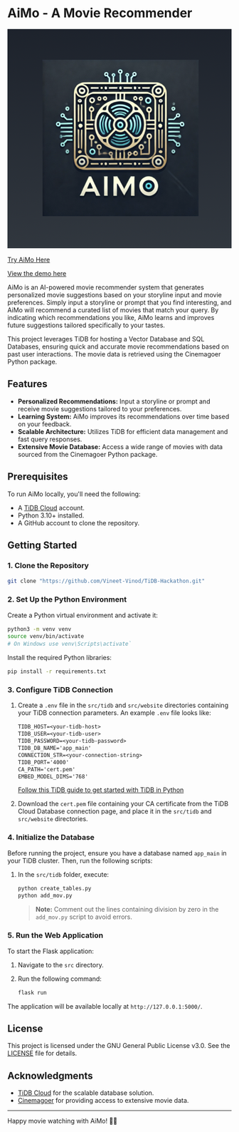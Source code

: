 # AiMo - A Movie Recommender

![Logo](./src/website/static/logo.png)

[Try AiMo Here](https://tidbcloud.com/)

[View the demo here](https://youtu.be/W5SzUXqttPI)

AiMo is an AI-powered movie recommender system that generates personalized movie suggestions based on your storyline input and movie preferences. Simply input a storyline or prompt that you find interesting, and AiMo will recommend a curated list of movies that match your query. By indicating which recommendations you like, AiMo learns and improves future suggestions tailored specifically to your tastes.

This project leverages TiDB for hosting a Vector Database and SQL Databases, ensuring quick and accurate movie recommendations based on past user interactions. The movie data is retrieved using the Cinemagoer Python package.

## Features

- **Personalized Recommendations:** Input a storyline or prompt and receive movie suggestions tailored to your preferences.
- **Learning System:** AiMo improves its recommendations over time based on your feedback.
- **Scalable Architecture:** Utilizes TiDB for efficient data management and fast query responses.
- **Extensive Movie Database:** Access a wide range of movies with data sourced from the Cinemagoer Python package.

## Prerequisites

To run AiMo locally, you'll need the following:

- A [TiDB Cloud](https://tidbcloud.com/) account.
- Python 3.10+ installed.
- A GitHub account to clone the repository.

## Getting Started

### 1. Clone the Repository

```bash
git clone "https://github.com/Vineet-Vinod/TiDB-Hackathon.git"
```

### 2. Set Up the Python Environment

Create a Python virtual environment and activate it:

```bash
python3 -m venv venv
source venv/bin/activate
# On Windows use venv\Scripts\activate`
```

Install the required Python libraries:

```bash
pip install -r requirements.txt
```

### 3. Configure TiDB Connection

1. Create a `.env` file in the `src/tidb` and `src/website` directories containing your TiDB connection parameters. An example `.env` file looks like:

   ```plaintext
   TIDB_HOST=<your-tidb-host>
   TIDB_USER=<your-tidb-user>
   TIDB_PASSWORD=<your-tidb-password>
   TIDB_DB_NAME='app_main'
   CONNECTION_STR=<your-connection-string>
   TIDB_PORT='4000'
   CA_PATH='cert.pem'
   EMBED_MODEL_DIMS='768'
   ```

   [Follow this TiDB guide to get started with TiDB in Python](https://docs.pingcap.com/tidbcloud/vector-search-get-started-using-python)

2. Download the `cert.pem` file containing your CA certificate from the TiDB Cloud Database connection page, and place it in the `src/tidb` and `src/website` directories.

### 4. Initialize the Database

Before running the project, ensure you have a database named `app_main` in your TiDB cluster. Then, run the following scripts:

1. In the `src/tidb` folder, execute:

   ```bash
   python create_tables.py
   python add_mov.py
   ```

   > **Note:** Comment out the lines containing division by zero in the `add_mov.py` script to avoid errors.

### 5. Run the Web Application

To start the Flask application:

1. Navigate to the `src` directory.
2. Run the following command:

   ```bash
   flask run
   ```

The application will be available locally at `http://127.0.0.1:5000/`.

## License

This project is licensed under the GNU General Public License v3.0. See the [LICENSE](LICENSE) file for details.

## Acknowledgments

- [TiDB Cloud](https://tidbcloud.com/) for the scalable database solution.
- [Cinemagoer](https://github.com/cinemagoer/cinemagoer) for providing access to extensive movie data.

---

Happy movie watching with AiMo! 🎥🍿
